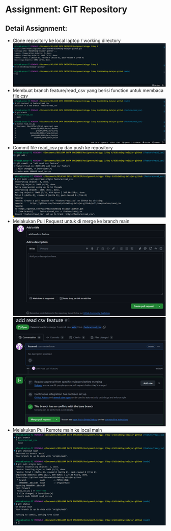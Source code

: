 # Assignment: GIT Repository

## Detail Assignment:

- Clone repository ke local laptop / working directory
  ![2](ss/2.png)
- Membuat branch feature/read_csv yang berisi function untuk membaca file csv
  ![3](ss/3.png)
- Commit file read_csv.py dan push ke repository
  ![4](ss/4.png)
  ![5](ss/5.png)
- Melakukan Pull Request untuk di merge ke branch main
  ![7](ss/7.png)
  ![8](ss/8.png)
- Melakukan Pull Remote main ke local main
  ![9](ss/9.png)
